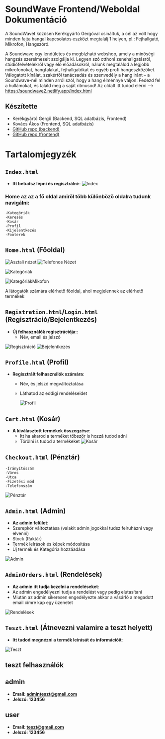 # SoundWave Frontend/Weboldal Dokumentáció
A SoundWavet közösen Kerékgyártó Gergőval csináltuk, a cél az volt hogy minden fajta hangal kapcsolatos eszközt megtalálj 1 helyen, pl.: Fejhallgató, Mikrofon, Hangszóró.

A Soundwave egy lendületes és megbízható webshop, amely a minőségi hangzás szerelmeseit szolgálja ki. Legyen szó otthoni zenehallgatásról, stúdiófelvételekről vagy élő előadásokról, nálunk megtalálod a legjobb mikrofonokat, hangfalakat, fejhallgatókat és egyéb profi hangeszközöket. Válogatott kínálat, szakértői tanácsadás és szenvedély a hang iránt – a Soundwave-nél minden arról szól, hogy a hang élménnyé váljon. Fedezd fel a hullámokat, és találd meg a saját ritmusod!
Az oldalt itt tudod elérni --> https://soundwave2.netlify.app/index.html

## Készítette
- Kerékgyártó Gergő (Backend, SQL adatbázis, Frontend)
- Kovács Ákos (Frontend, SQL adatbázis)
- [GitHub repo (backend)](https://github.com/KerekgyartoGergo/webshop_backend.git)
- [GitHub repo (frontend)](https://github.com/KerekgyartoGergo/webshop_frontend.git)



# Tartalomjegyzék

## `Index.html` 
- **Itt betudsz lépni és regisztrálni:**:
![Index](https://snipboard.io/yJcEtL.jpg)


### Home az az a fő oldal amiről több különböző oldalra tudunk navigálni:
    -Kategóriák
    -Keresés
    -Kosár
    -Profil
    -Kijelentkezés
    -Footerek

## `Home.html` (Főoldal)


![Asztali nézet](https://snipboard.io/zCYJoe.jpg)
![Telefonos Nézet](https://snipboard.io/rWJfjQ.jpg)

![Kategóriák](https://snipboard.io/f2Ajcp.jpg)

![KategóriákMikofon](https://snipboard.io/49vQcw.jpg)

A látogatók számára elérhető főoldal, ahol megjelennek az elérhető termékek


## `Registration.html`/`Login.html` (Regisztráció/Bejelentkezés) 
- **Új felhasználók regisztrációja:**:
    - Név, email és jelszó
 
      
![Regisztráció](https://snipboard.io/olzKeH.jpg)
![Bejelentkezés](https://snipboard.io/cKqOMn.jpg)

## `Profile.html` (Profil) 
- **Regisztrált felhasználók számára**:
    - Név, és jelszó megváltoztatása
    - Láthatod az eddigi rendeléseidet
 
      ![Profil](https://snipboard.io/C3cQfB.jpg)


## `Cart.html` (Kosár) 
- **A kiválasztott termékek összegzése**:
   - Itt ha akarod a terméket töbször is hozzá tudod adni
   - Törölni is tudod a termékeket
  ![Kosár](https://snipboard.io/mxTN94.jpg)

## `Checkout.html` (Pénztár)
    -Irányítószám
    -Város
    -Utca
    -Fizetési mód
    -Telefonszám
![Pénztár](https://snipboard.io/y7R4q9.jpg)

## `Admin.html` (Admin)
- **Az admin felület**:
- Szerepkör változtatása (valakit admin jogokkal tudsz felruházni vagy elvenni)
- Stock (Raktár)
- Termék leírások és képek módosítása
- Új termék és Kategória hozzáadása

![Admin](https://snipboard.io/EcdPV6.jpg)


## `AdminOrders.html` (Rendelések)
- **Az admin itt tudja kezelni a rendeléseket**:
- Az admin engedélyezni tudja a rendelést vagy pedig elutasítani
- Miután az admin sikeresen engedélyezte akkor a vásárló a megadott email címre kap egy üzenetet

![Rendelések](https://snipboard.io/kDSw9N.jpg)


## `Teszt.html` (Átnevezni valamire a teszt helyett)
- **Itt tudod megnézni a termék leírását és információit**:

![Teszt](https://snipboard.io/5LiMHo.jpg)



## teszt felhasználók 

## admin
- **Email: adminteszt@gmail.com**
- **Jelszó: 123456**

## user
- **Email: teszt@gmail.com**
- **Jelszó: 123456**
